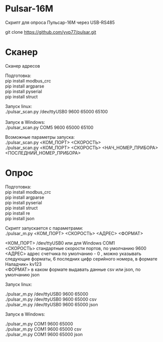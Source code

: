 # Pulsar-16M
Скрипт для опроса Пульсар-16M через USB-RS485 <br>

git clone https://github.com/yvp77/pulsar.git


# Сканер
Сканер адресов

Подготовка:<br>
pip install modbus_crc<br>
pip install argparse<br>
pip install pyserial<br>
pip install struct<br>

Запуск linux:<br>
./pulsar_scan.py /dev/ttyUSB0 9600 65000 65100<br>
<br>
Запуск в Windows:<br>
./pulsar_scan.py COM5 9600 65000 65100<br>

Возможные параметры запуска:<br>
./pulsar_scan.py <КОМ_ПОРТ> <СКОРОСТЬ><br>
./pulsar_scan.py <КОМ_ПОРТ> <СКОРОСТЬ> <НАЧ_НОМЕР_ПРИБОРА> <ПОСЛЕДНИЙ_НОМЕР_ПРИБОРА> <br>



# Опрос

Подготовка:<br>
pip install modbus_crc<br>
pip install argparse<br>
pip install pyserial<br>
pip install struct<br>
pip install re<br>
pip install json<br>

Скрипт запускается с параметрами:<br>
./pulsar_m.py <КОМ_ПОРТ> <СКОРОСТЬ> <АДРЕС> <ФОРМАТ><br>

<КОМ_ПОРТ> /dev/ttyUSB0 или для Windows COM1<br>
<СКОРОСТЬ> стандартные скорости портов, по умолчанию 9600<br>
<АДРЕС> адрес счетчика по умолчанию - 0 , можно указывать следующие форматы, 6 последних цифр серийного номера, в формате Наладчик+ kv123<br>
<ФОРМАТ> в каком формате выдавать данные csv или json, по умолчанию json<br>

Запуск linux:

./pulsar_m.py /dev/ttyUSB0 9600 65000<br>
./pulsar_m.py /dev/ttyUSB0 9600 65000 csv<br>
./pulsar_m.py /dev/ttyUSB0 9600 65000 json<br>


Запуск в Windows:

./pulsar_m.py COM1 9600 65000<br>
./pulsar_m.py COM1 9600 65000 csv<br>
./pulsar_m.py COM1 9600 65000 json<br>

